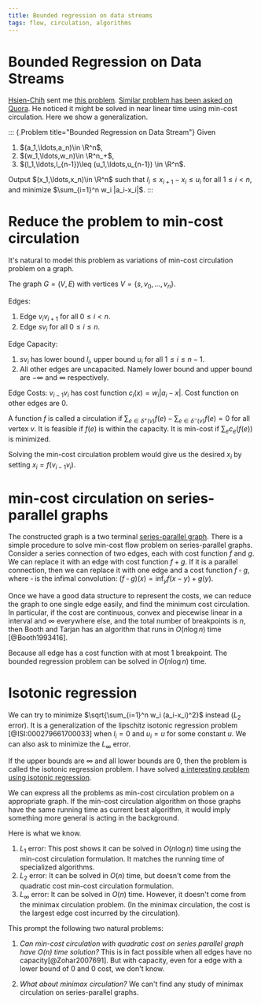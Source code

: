 ```yaml
---
title: Bounded regression on data streams
tags: flow, circulation, algorithms
---
```


# Bounded Regression on Data Streams

[Hsien-Chih](http://web.engr.illinois.edu/~hchang17/) sent me [this problem](http://www.careercup.com/question?id=5207197178920960). [Similar problem has been asked on Quora](http://www.quora.com/Given-an-integer-array-what-is-the-algorithmic-approach-to-find-minimum-adjustments-such-that-the-absolute-difference-between-the-adjacent-elements-is-within-target-value). He noticed it might be solved in near linear time using min-cost circulation. Here we show a generalization.

::: {.Problem title="Bounded Regression on Data Stream"}
  Given 

  1. $(a_1,\ldots,a_n)\in \R^n$,
  2. $(w_1,\ldots,w_n)\in \R^n_+$,
  3. $(l_1,\ldots,l_{n-1})\leq (u_1,\ldots,u_{n-1}) \in \R^n$.

  Output $(x_1,\ldots,x_n)\in \R^n$ such that $l_i \leq x_{i+1}-x_i\leq u_i$ for all $1\leq i<n$, and minimize $\sum_{i=1}^n w_i |a_i-x_i|$.
:::
# Reduce the problem to min-cost circulation

It's natural to model this problem as variations of min-cost circulation problem on a graph.

The graph $G=(V,E)$ with vertices $V=\{s,v_0,\ldots,v_n\}$.

Edges:

1. Edge $v_iv_{i+1}$ for all $0\leq i <n$.
2. Edge $sv_i$ for all $0\leq i\leq n$.

Edge Capacity:

1. $sv_i$ has lower bound $l_i$, upper bound $u_i$ for all $1\leq i\leq n-1$.
2. All other edges are uncapacited. Namely lower bound and upper bound are $-\infty$ and $\infty$ respectively.

Edge Costs: $v_{i-1}v_i$ has cost function $c_i(x)=w_i |a_i-x|$. Cost function on other edges are $0$.

A function $f$ is called a circulation if $\sum_{e\in \delta^+(v)} f(e)-\sum_{e\in \delta^-(v)} f(e)=0$ for all vertex $v$. It is feasible if $f(e)$ is within the capacity. It is min-cost if $\sum_{e} c_e(f(e))$ is minimized. 

Solving the min-cost circulation problem would give us the desired $x_i$ by setting $x_i=f(v_{i-1}v_i)$.

# min-cost circulation on series-parallel graphs

The constructed graph is a two terminal [series-parallel graph](http://en.wikipedia.org/wiki/Series-parallel_graph). There is a simple procedure to solve min-cost flow problem on series-parallel graphs. Consider a series connection of two edges, each with cost function $f$ and $g$. We can replace it with an edge with cost function $f + g$. If it is a parallel connection, then we can replace it with one edge and a cost function $f~\square~g$, where $\square$ is the infimal convolution: $(f~\square~g)(x)= \inf_y f(x-y) + g(y)$. 

Once we have a good data structure to represent the costs, we can reduce the graph to one single edge easily, and find the minimum cost circulation. In particular, if the cost are continuous, convex and piecewise linear in a interval and $\infty$ everywhere else, and the total number of breakpoints is $n$, then Booth and Tarjan has an algorithm that runs in $O(n\log n)$ time [@Booth1993416].

Because all edge has a cost function with at most $1$ breakpoint. The bounded regression problem can be solved in $O(n\log n)$ time. 

# Isotonic regression

We can try to minimize $\sqrt{\sum_{i=1}^n w_i (a_i-x_i)^2}$ instead ($L_2$ error). It is a generalization of the lipschitz isotonic regression problem [@ISI:000279661700033] when $l_i=0$ and $u_i=u$ for some constant $u$. We can also ask to minimize the $L_\infty$ error.

If the upper bounds are $\infty$ and all lower bounds are $0$, then the problem is called the isotonic regression problem. I have solved [a interesting problem using isotonic regression](http://cs.stackexchange.com/questions/41519/efficient-algorithm-for-this-optimization-problem-dynamic-programming/).

We can express all the problems as min-cost circulation problem on a appropriate graph. If the min-cost circulation algorithm on those graphs have the same running time as current best algorithm, it would imply something more general is acting in the background. 

Here is what we know.

1. $L_1$ error: This post shows it can be solved in $O(n\log n)$ time using the min-cost circulation formulation. It matches the running time of specialized algorithms.
2. $L_2$ error: It can be solved in $O(n)$ time, but doesn't come from the quadratic cost min-cost circulation formulation. 
3. $L_\infty$ error: It can be solved in $O(n)$ time. However, it doesn't come from the minimax circulation problem. (In the minimax circulation, the cost is the largest edge cost incurred by the circulation).

This prompt the following two natural problems: 

1. *Can min-cost circulation with quadratic cost on series parallel graph have $O(n)$ time solution?*
   This is in fact possible when all edges have no capacity[@Zohar2007691]. But with capacity, even for a edge with a lower bound of $0$ and $0$ cost, we don't know.

2. *What about minimax circulation?* We can't find any study of minimax circulation on series-parallel graphs. 
